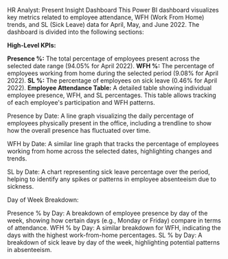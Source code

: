 HR Analyst: Present Insight Dashboard
This Power BI dashboard visualizes key metrics related to employee attendance, WFH (Work From Home) trends, and SL (Sick Leave) data for April, May, and June 2022. The dashboard is divided into the following sections:

**High-Level KPIs:**

**Presence %:** The total percentage of employees present across the selected date range (94.05% for April 2022).
**WFH %:** The percentage of employees working from home during the selected period (9.08% for April 2022).
**SL %:** The percentage of employees on sick leave (0.46% for April 2022).
**Employee Attendance Table:** A detailed table showing individual employee presence, WFH, and SL percentages. This table allows tracking of each employee's participation and WFH patterns.

Presence by Date: A line graph visualizing the daily percentage of employees physically present in the office, including a trendline to show how the overall presence has fluctuated over time.

WFH by Date: A similar line graph that tracks the percentage of employees working from home across the selected dates, highlighting changes and trends.

SL by Date: A chart representing sick leave percentage over the period, helping to identify any spikes or patterns in employee absenteeism due to sickness.

Day of Week Breakdown:

Presence % by Day: A breakdown of employee presence by day of the week, showing how certain days (e.g., Monday or Friday) compare in terms of attendance.
WFH % by Day: A similar breakdown for WFH, indicating the days with the highest work-from-home percentages.
SL % by Day: A breakdown of sick leave by day of the week, highlighting potential patterns in absenteeism.
